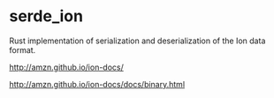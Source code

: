 # serde_ion
Rust implementation of serialization and deserialization of the Ion data format.

http://amzn.github.io/ion-docs/

http://amzn.github.io/ion-docs/docs/binary.html

